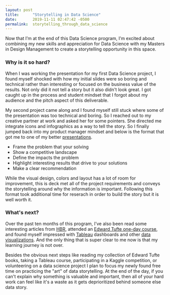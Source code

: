 ```yaml
---
layout: post
title:      "Storytelling in Data Science"
date:       2019-11-11 02:47:42 -0500
permalink:  storytelling_through_data_science
---
```



Now that I’m at the end of this Data Science program, I’m excited about combining my new skills and appreciation for Data Science with my Masters in Design Management to create a storytelling opportunity in this space. 

### Why is it so hard?

When I was working the presentation for my first Data Science project, I found myself shocked with how my initial slides were so boring and technical rather than interesting or focused on the  business value of the results. Not only did it not tell a story but it also didn't look great. I got caught up in the process and student mindset that I forgot about my audience and the pitch aspect of this deliverable.

My second project came along and I found myself still stuck where some of the presentation was too technical and boring. So I reached out to my creative partner at work and asked her for some pointers. She directed me integrate icons and infographics as a way to tell the story. So I finally jumped back into my product manager mindset and below is the format that got me to one of my better [presentations](https://github.com/chelseapower/dsc-4-final-project-online-ds-pt-011419/blob/master/presentation.pdf).

* Frame the problem that your solving
* Show a competitive landscape
* Define the impacts the problem
* Highlight interesting results that drive to your solutions
* Make a clear recommendation

While the visual design, colors and layout has a lot of room for improvement, this is deck met all of the project requirements and conveys the storytelling around why the information is important. Following this format took additional time for reserach in order to build the story but it is well worth it. 

### What's next?

Over the past ten months of this program, I’ve also been read some interesting articles from [HBR](https://hbr.org/2019/01/data-science-and-the-art-of-persuasion), attended an [Edward Tufte one-day course](https://www.edwardtufte.com/tufte/courses), and found myself impressed with [Tableau](https://www.tableau.com/solutions/gallery/analysis-beatles) dashboards and other [data visualizations](https://blog.udacity.com/2015/01/15-data-visualizations-will-blow-mind.html). And the only thing that is super clear to me now is that my learning journey is not over. 

Besides the obvious next steps like reading my collection of Edward Tufte books, taking a Tableau course, participating in a Kaggle competition, or volunteering on a data science project I plan to focus my newly found free time on practicing the "art" of data storytelling. At the end of the day, if you can't explain why something is valuable and important, then all of your hard work can feel like it's a waste as it gets deprioritized behind someone else data story.







